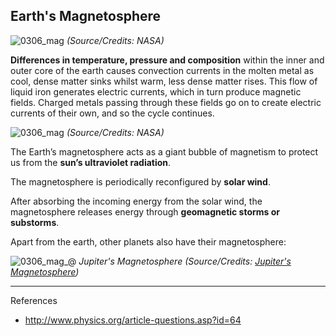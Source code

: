 ## Earth's Magnetosphere

![0306_mag](./static/0306_mag.gif)
*(Source/Credits: NASA)*

**Differences in temperature, pressure and composition** within the inner and outer core of the earth causes convection currents in the molten metal as cool, dense matter sinks whilst warm, less dense matter rises. This flow of liquid iron generates electric currents, which in turn produce magnetic fields. Charged metals passing through these fields go on to create electric currents of their own, and so the cycle continues. 

![0306_mag](./static/0313_earth.jpg)
*(Source/Credits: NASA)*

The Earth’s magnetosphere acts as a giant bubble of magnetism to protect us from the **sun’s ultraviolet radiation**. 

The magnetosphere is periodically reconfigured by **solar wind**.

After absorbing the incoming energy from the solar wind, the magnetosphere releases energy through **geomagnetic storms or substorms**. 

Apart from the earth, other planets also have their magnetosphere:


![0306_mag_@](./static/0306_mag_@.jpg)
*Jupiter's Magnetosphere (Source/Credits: [Jupiter's Magnetosphere](http://planetaryexploration-net.planetpatriot.net/jupiter/io/jupiter%27s_magnetosphere.html))*

---

References

- http://www.physics.org/article-questions.asp?id=64



